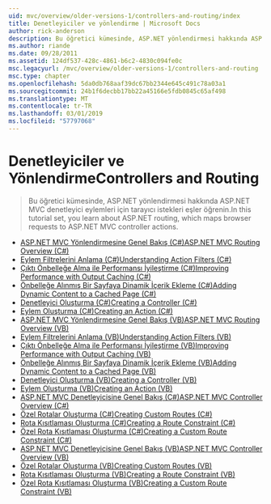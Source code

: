 ```yaml
---
uid: mvc/overview/older-versions-1/controllers-and-routing/index
title: Denetleyiciler ve yönlendirme | Microsoft Docs
author: rick-anderson
description: Bu öğretici kümesinde, ASP.NET yönlendirmesi hakkında ASP.NET MVC denetleyici eylemleri için tarayıcı istekleri eşler öğrenin.
ms.author: riande
ms.date: 09/28/2011
ms.assetid: 124df537-428c-4861-b6c2-4830c094fe0c
msc.legacyurl: /mvc/overview/older-versions-1/controllers-and-routing
msc.type: chapter
ms.openlocfilehash: 5da0db768aaf39dc67bb2344e645c491c78a03a1
ms.sourcegitcommit: 24b1f6decbb17bb22a45166e5fdb0845c65af498
ms.translationtype: MT
ms.contentlocale: tr-TR
ms.lasthandoff: 03/01/2019
ms.locfileid: "57797068"
---
```

<a name="controllers-and-routing"></a><span data-ttu-id="e0032-103">Denetleyiciler ve Yönlendirme</span><span class="sxs-lookup"><span data-stu-id="e0032-103">Controllers and Routing</span></span>
====================
> <span data-ttu-id="e0032-104">Bu öğretici kümesinde, ASP.NET yönlendirmesi hakkında ASP.NET MVC denetleyici eylemleri için tarayıcı istekleri eşler öğrenin.</span><span class="sxs-lookup"><span data-stu-id="e0032-104">In this tutorial set, you learn about ASP.NET routing, which maps browser requests to ASP.NET MVC controller actions.</span></span>


- [<span data-ttu-id="e0032-105">ASP.NET MVC Yönlendirmesine Genel Bakış (C#)</span><span class="sxs-lookup"><span data-stu-id="e0032-105">ASP.NET MVC Routing Overview (C#)</span></span>](asp-net-mvc-routing-overview-cs.md)
- [<span data-ttu-id="e0032-106">Eylem Filtrelerini Anlama (C#)</span><span class="sxs-lookup"><span data-stu-id="e0032-106">Understanding Action Filters (C#)</span></span>](understanding-action-filters-cs.md)
- [<span data-ttu-id="e0032-107">Çıktı Önbelleğe Alma ile Performansı İyileştirme (C#)</span><span class="sxs-lookup"><span data-stu-id="e0032-107">Improving Performance with Output Caching (C#)</span></span>](improving-performance-with-output-caching-cs.md)
- [<span data-ttu-id="e0032-108">Önbelleğe Alınmış Bir Sayfaya Dinamik İçerik Ekleme (C#)</span><span class="sxs-lookup"><span data-stu-id="e0032-108">Adding Dynamic Content to a Cached Page (C#)</span></span>](adding-dynamic-content-to-a-cached-page-cs.md)
- [<span data-ttu-id="e0032-109">Denetleyici Oluşturma (C#)</span><span class="sxs-lookup"><span data-stu-id="e0032-109">Creating a Controller (C#)</span></span>](creating-a-controller-cs.md)
- [<span data-ttu-id="e0032-110">Eylem Oluşturma (C#)</span><span class="sxs-lookup"><span data-stu-id="e0032-110">Creating an Action (C#)</span></span>](creating-an-action-cs.md)
- [<span data-ttu-id="e0032-111">ASP.NET MVC Yönlendirmesine Genel Bakış (VB)</span><span class="sxs-lookup"><span data-stu-id="e0032-111">ASP.NET MVC Routing Overview (VB)</span></span>](asp-net-mvc-routing-overview-vb.md)
- [<span data-ttu-id="e0032-112">Eylem Filtrelerini Anlama (VB)</span><span class="sxs-lookup"><span data-stu-id="e0032-112">Understanding Action Filters (VB)</span></span>](understanding-action-filters-vb.md)
- [<span data-ttu-id="e0032-113">Çıktı Önbelleğe Alma ile Performansı İyileştirme (VB)</span><span class="sxs-lookup"><span data-stu-id="e0032-113">Improving Performance with Output Caching (VB)</span></span>](improving-performance-with-output-caching-vb.md)
- [<span data-ttu-id="e0032-114">Önbelleğe Alınmış Bir Sayfaya Dinamik İçerik Ekleme (VB)</span><span class="sxs-lookup"><span data-stu-id="e0032-114">Adding Dynamic Content to a Cached Page (VB)</span></span>](adding-dynamic-content-to-a-cached-page-vb.md)
- [<span data-ttu-id="e0032-115">Denetleyici Oluşturma (VB)</span><span class="sxs-lookup"><span data-stu-id="e0032-115">Creating a Controller (VB)</span></span>](creating-a-controller-vb.md)
- [<span data-ttu-id="e0032-116">Eylem Oluşturma (VB)</span><span class="sxs-lookup"><span data-stu-id="e0032-116">Creating an Action (VB)</span></span>](creating-an-action-vb.md)
- [<span data-ttu-id="e0032-117">ASP.NET MVC Denetleyicisine Genel Bakış (C#)</span><span class="sxs-lookup"><span data-stu-id="e0032-117">ASP.NET MVC Controller Overview (C#)</span></span>](aspnet-mvc-controllers-overview-cs.md)
- [<span data-ttu-id="e0032-118">Özel Rotalar Oluşturma (C#)</span><span class="sxs-lookup"><span data-stu-id="e0032-118">Creating Custom Routes (C#)</span></span>](creating-custom-routes-cs.md)
- [<span data-ttu-id="e0032-119">Rota Kısıtlaması Oluşturma (C#)</span><span class="sxs-lookup"><span data-stu-id="e0032-119">Creating a Route Constraint (C#)</span></span>](creating-a-route-constraint-cs.md)
- [<span data-ttu-id="e0032-120">Özel Rota Kısıtlaması Oluşturma (C#)</span><span class="sxs-lookup"><span data-stu-id="e0032-120">Creating a Custom Route Constraint (C#)</span></span>](creating-a-custom-route-constraint-cs.md)
- [<span data-ttu-id="e0032-121">ASP.NET MVC Denetleyicisine Genel Bakış (VB)</span><span class="sxs-lookup"><span data-stu-id="e0032-121">ASP.NET MVC Controller Overview (VB)</span></span>](asp-net-mvc-controller-overview-vb.md)
- [<span data-ttu-id="e0032-122">Özel Rotalar Oluşturma (VB)</span><span class="sxs-lookup"><span data-stu-id="e0032-122">Creating Custom Routes (VB)</span></span>](creating-custom-routes-vb.md)
- [<span data-ttu-id="e0032-123">Rota Kısıtlaması Oluşturma (VB)</span><span class="sxs-lookup"><span data-stu-id="e0032-123">Creating a Route Constraint (VB)</span></span>](creating-a-route-constraint-vb.md)
- [<span data-ttu-id="e0032-124">Özel Rota Kısıtlaması Oluşturma (VB)</span><span class="sxs-lookup"><span data-stu-id="e0032-124">Creating a Custom Route Constraint (VB)</span></span>](creating-a-custom-route-constraint-vb.md)
